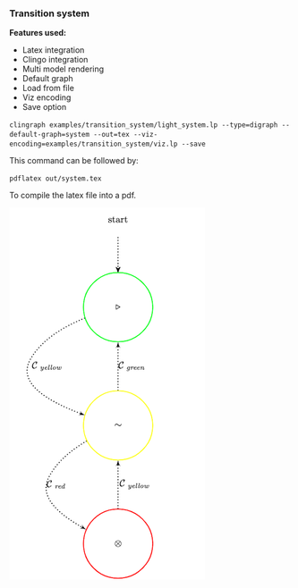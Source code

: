 ### Transition system

**Features used:**
- Latex integration
- Clingo integration
- Multi model rendering
- Default graph
- Load from file
- Viz encoding
- Save option


`clingraph examples/transition_system/light_system.lp --type=digraph --default-graph=system --out=tex --viz-encoding=examples/transition_system/viz.lp --save`

This command can be followed by:

`pdflatex out/system.tex`

To compile the latex file into a pdf.


![](system.png)
